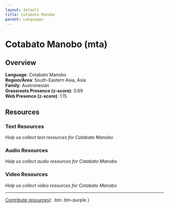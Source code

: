 ```yaml
---
layout: default
title: Cotabato Manobo
parent: Languages
---
```


# Cotabato Manobo (mta)

## Overview

**Language**: Cotabato Manobo  
**Region/Area**: South-Eastern Asia, Asia  
**Family**: Austronesian  
**Grassroots Presence (z-score)**: 0.69  
**Web Presence (z-score)**: 1.15  

## Resources

### Text Resources
*Help us collect text resources for Cotabato Manobo*

### Audio Resources
*Help us collect audio resources for Cotabato Manobo*

### Video Resources
*Help us collect video resources for Cotabato Manobo*

---

[Contribute resources](https://forms.office.com/e/1SfLJx3u1r){: .btn .btn-purple }
